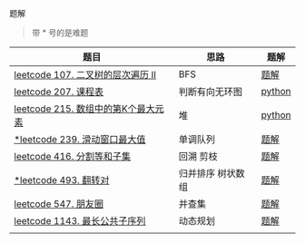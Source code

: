 题解

> 带 * 号的是难题

| 题目                                                         | 思路              | 题解                     |
| ------------------------------------------------------------ | ----------------- | ------------------------ |
| [leetcode 107. 二叉树的层次遍历 II](https://leetcode-cn.com/problems/binary-tree-level-order-traversal-ii/) | BFS               | [题解](./0107/readme.md) |
| [leetcode 207. 课程表](https://leetcode-cn.com/problems/course-schedule/) | 判断有向无环图    | [python](./0207/0207.py) |
| [leetcode 215. 数组中的第K个最大元素](https://leetcode-cn.com/problems/kth-largest-element-in-an-array/) | 堆                | [python](./0215/0215.py) |
| [*leetcode 239. 滑动窗口最大值](https://leetcode-cn.com/problems/sliding-window-maximum/) | 单调队列          | [题解](./0239/readme.md) |
| [leetcode 416. 分割等和子集](https://leetcode-cn.com/problems/partition-equal-subset-sum/) | 回溯 剪枝         | [题解](./0416/readme.md) |
| [*leetcode 493. 翻转对](https://leetcode-cn.com/problems/reverse-pairs/) | 归并排序 树状数组 | [题解](./0493/readme.md) |
| [leetcode 547. 朋友圈](https://leetcode-cn.com/problems/friend-circles/) | 并查集            | [题解](./0547/readme.md) |
| [leetcode 1143. 最长公共子序列](https://leetcode-cn.com/problems/longest-common-subsequence/) | 动态规划          | [题解](./1143/readme.md) |
|                                                              |                   |                          |



